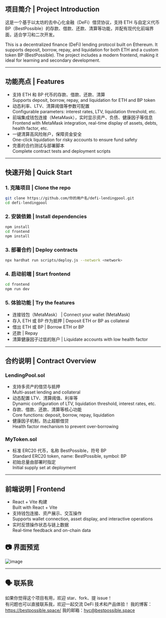 ## 项目简介 | Project Introduction

这是一个基于以太坊的去中心化金融（DeFi）借贷协议，支持 ETH 与自定义代币 BP（BestPossible）的存款、借款、还款、清算等功能，并配有现代化前端界面，适合学习和二次开发。

This is a decentralized finance (DeFi) lending protocol built on Ethereum. It supports deposit, borrow, repay, and liquidation for both ETH and a custom token BP (BestPossible). The project includes a modern frontend, making it ideal for learning and secondary development.

---

## 功能亮点 | Features

- 支持 ETH 和 BP 代币的存款、借款、还款、清算  
  Supports deposit, borrow, repay, and liquidation for ETH and BP token
- 动态利率、LTV、清算阈值等参数可配置  
  Configurable parameters: interest rates, LTV, liquidation threshold, etc.
- 前端集成钱包连接（MetaMask），实时显示资产、负债、健康因子等信息  
  Frontend with MetaMask integration, real-time display of assets, debts, health factor, etc.
- 一键清算高风险账户，保障资金安全  
  One-click liquidation for risky accounts to ensure fund safety
- 完善的合约测试与部署脚本  
  Complete contract tests and deployment scripts

---

## 快速开始 | Quick Start

### 1. 克隆项目 | Clone the repo

```bash
git clone https://github.com/你的用户名/defi-lendingpool.git
cd defi-lendingpool
```

### 2. 安装依赖 | Install dependencies

```bash
npm install
cd frontend
npm install
```

### 3. 部署合约 | Deploy contracts

```bash
npx hardhat run scripts/deploy.js --network <network>
```

### 4. 启动前端 | Start frontend

```bash
cd frontend
npm run dev
```

### 5. 体验功能 | Try the features

- 连接钱包（MetaMask） | Connect your wallet (MetaMask)
- 存入 ETH 或 BP 作为抵押 | Deposit ETH or BP as collateral
- 借出 ETH 或 BP | Borrow ETH or BP
- 还款 | Repay
- 清算健康因子过低的账户 | Liquidate accounts with low health factor

---

## 合约说明 | Contract Overview

### LendingPool.sol

- 支持多资产的借贷与抵押  
  Multi-asset lending and collateral
- 动态配置 LTV、清算阈值、利率等  
  Dynamic configuration of LTV, liquidation threshold, interest rates, etc.
- 存款、借款、还款、清算等核心功能  
  Core functions: deposit, borrow, repay, liquidation
- 健康因子机制，防止超额借贷  
  Health factor mechanism to prevent over-borrowing

### MyToken.sol

- 标准 ERC20 代币，名称 BestPossible，符号 BP  
  Standard ERC20 token, name: BestPossible, symbol: BP
- 初始总量由部署时指定  
  Initial supply set at deployment

---

## 前端说明 | Frontend

- React + Vite 构建  
  Built with React + Vite
- 支持钱包连接、资产展示、交互操作  
  Supports wallet connection, asset display, and interactive operations
- 实时反馈操作状态与链上数据  
  Real-time feedback and on-chain data



## 📷 界面预览

![image](https://github.com/user-attachments/assets/8a885b58-9c89-45ff-beb6-61260a11527e)


---

## 🗣️ 联系我

如果你觉得这个项目有用，欢迎 star、fork、提 issue！  
有问题也可以直接联系我，欢迎一起交流 DeFi 技术和产品体验！
我的博客：https://bestpossible.space/
我的邮箱：hyc@bestpossible.space
